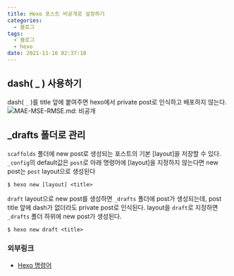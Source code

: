 ```yaml
---
title: Hexo 포스트 비공개로 설정하기
categories:
  - 블로그
tags: 
  - 블로그
  - hexo
date: 2021-11-16 02:37:18
---
```


## dash( _ ) 사용하기

dash( `_` )를 title 앞에 붙여주면 hexo에서 private post로 인식하고 배포하지 않는다.
![MAE-MSE-RMSE.md: 비공개](/images/2111/private_post/dash.png)


## _drafts 폴더로 관리

`scaffolds` 폴더에 new post로 생성되는 포스트의 기본 [layout]을 저장할 수 있다.
`_config`의 default값은 `post`로 아래 명령어에 [layout]을 지정하지 않는다면 new post는 `post` layout으로 생성된다
```shell
$ hexo new [layout] <title>
```

`draft` layout으로 new post를 생성하면 `_drafts` 폴더에 post가 생성되는데, post title 앞에 dash가 없더라도 private post로 인식된다.
layout을 `draft`로 지정하면 `_drafts` 폴더 하위에 new post가 생성된다.
```shell
$ hexo new draft <title>
```


### 외부링크
 - [Hexo 명령어](https://hexo.io/ko/docs/commands.html)